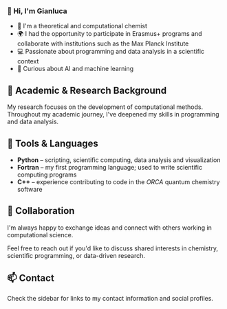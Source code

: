 ### 👋 Hi, I'm Gianluca

- 🧪 I'm a theoretical and computational chemist  
- 🌍 I had the opportunity to participate in Erasmus+ programs and collaborate with institutions such as the Max Planck Institute
- 💻 Passionate about programming and data analysis in a scientific context  
- 🧠 Curious about AI and machine learning


## 🧬 Academic & Research Background

My research focuses on the development of computational methods.
Throughout my academic journey, I've deepened my skills in programming and data analysis.


## 🧰 Tools & Languages

- **Python** – scripting, scientific computing, data analysis and visualization  
- **Fortran** – my first programming language; used to write scientific computing programs  
- **C++** – experience contributing to code in the *ORCA* quantum chemistry software  


## 🤝 Collaboration

I'm always happy to exchange ideas and connect with others working in computational science.

Feel free to reach out if you'd like to discuss shared interests in chemistry, scientific programming, or data-driven research.


## 📫 Contact

Check the sidebar for links to my contact information and social profiles.
